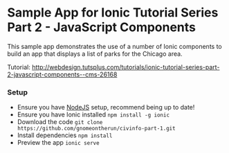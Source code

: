 # Sample App for Ionic Tutorial Series Part 2 - JavaScript Components

This sample app demonstrates the use of a number of Ionic components to build an app that displays a list of parks for the Chicago area.

Tutorial: http://webdesign.tutsplus.com/tutorials/ionic-tutorial-series-part-2-javascript-components--cms-26168

### Setup

* Ensure you have [NodeJS](https://nodejs.org) setup, recommend being up to date!
* Ensure you have Ionic installed `npm install -g ionic`
* Download the code `git clone https://github.com/gnomeontherun/civinfo-part-1.git`
* Install dependencies `npm install`
* Preview the app `ionic serve`
